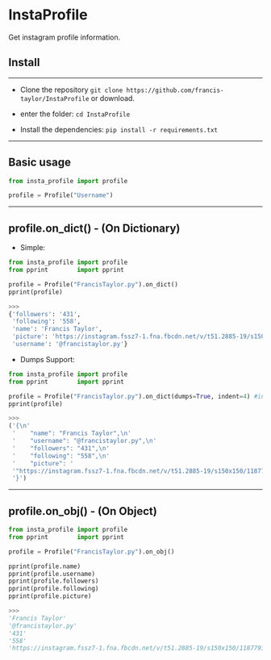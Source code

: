 # InstaProfile
Get instagram profile information.


## Install
* * *

* Clone the repository ```git clone https://github.com/francis-taylor/InstaProfile``` or download.

* enter the folder: ```cd InstaProfile```

* Install the dependencies: ```pip install -r requirements.txt```

* * *
## Basic usage

```python
from insta_profile import profile

profile = Profile("Username")
```

* * * 
## profile.on_dict() - (On Dictionary)

* Simple:

```python
from insta_profile import profile
from pprint        import pprint

profile = Profile("FrancisTaylor.py").on_dict()
pprint(profile)

>>>
{'followers': '431',
 'following': '558',
 'name': 'Francis Taylor',
 'picture': 'https://instagram.fssz7-1.fna.fbcdn.net/v/t51.2885-19/s150x150/118779313_800640644085014_1604849649686799309_n.jpg?_nc_ht=instagram.fssz7-1.fna.fbcdn.net&_nc_ohc=ZmyJ4Dl_iW4AX9DMvXy&oh=bdc735ba9d906d52fcf0a4094565ef5b&oe=5FBFCBAB',
 'username': '@francistaylor.py'}
```

* Dumps Support:

```python
from insta_profile import profile
from pprint        import pprint

profile = Profile("FrancisTaylor.py").on_dict(dumps=True, indent=4) #indent by pattern 4, not required
pprint(profile)

>>>
('{\n'
 '    "name": "Francis Taylor",\n'
 '    "username": "@francistaylor.py",\n'
 '    "followers": "431",\n'
 '    "following": "558",\n'
 '    "picture": '
 '"https://instagram.fssz7-1.fna.fbcdn.net/v/t51.2885-19/s150x150/118779313_800640644085014_1604849649686799309_n.jpg?_nc_ht=instagram.fssz7-1.fna.fbcdn.net&_nc_ohc=ZmyJ4Dl_iW4AX9DMvXy&oh=bdc735ba9d906d52fcf0a4094565ef5b&oe=5FBFCBAB"\n'
 '}')
```
* * *
## profile.on_obj() - (On Object)

```python
from insta_profile import profile
from pprint        import pprint

profile = Profile("FrancisTaylor.py").on_obj()

pprint(profile.name)
pprint(profile.username)
pprint(profile.followers)
pprint(profile.following)
pprint(profile.picture)

>>>
'Francis Taylor'
'@francistaylor.py'
'431'
'558'
'https://instagram.fssz7-1.fna.fbcdn.net/v/t51.2885-19/s150x150/118779313_800640644085014_1604849649686799309_n.jpg?_nc_ht=instagram.fssz7-1.fna.fbcdn.net&_nc_ohc=ZmyJ4Dl_iW4AX9DMvXy&oh=bdc735ba9d906d52fcf0a4094565ef5b&oe=5FBFCBAB'
```

